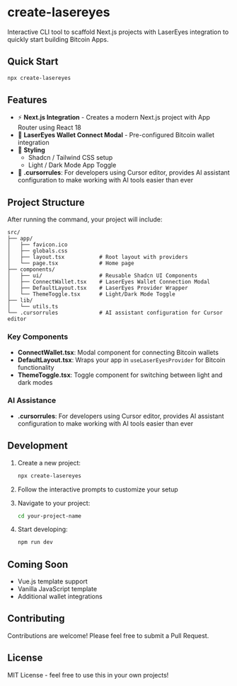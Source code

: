 # create-lasereyes

Interactive CLI tool to scaffold Next.js projects with LaserEyes integration to quickly start building Bitcoin Apps.

## Quick Start

```bash
npx create-lasereyes
```

## Features

- ⚡️ **Next.js Integration** - Creates a modern Next.js project with App Router using React 18
- 🔐 **LaserEyes Wallet Connect Modal** - Pre-configured Bitcoin wallet integration
- 🎨 **Styling**
  - Shadcn / Tailwind CSS setup
  - Light / Dark Mode App Toggle
- 🤖 **.cursorrules**: For developers using Cursor editor, provides AI assistant configuration to make working with AI tools easier than ever

## Project Structure

After running the command, your project will include:

```
src/
├── app/
│   ├── favicon.ico
│   ├── globals.css
│   ├── layout.tsx           # Root layout with providers
│   └── page.tsx             # Home page
├── components/
│   ├── ui/                  # Reusable Shadcn UI Components
│   ├── ConnectWallet.tsx    # LaserEyes Wallet Connection Modal
│   ├── DefaultLayout.tsx    # LaserEyes Provider Wrapper
│   └── ThemeToggle.tsx      # Light/Dark Mode Toggle
├── lib/
│   └── utils.ts
└── .cursorrules             # AI assistant configuration for Cursor editor
```

### Key Components

- **ConnectWallet.tsx**: Modal component for connecting Bitcoin wallets
- **DefaultLayout.tsx**: Wraps your app in `useLaserEyesProvider` for Bitcoin functionality
- **ThemeToggle.tsx**: Toggle component for switching between light and dark modes

### AI Assistance

- **.cursorrules**: For developers using Cursor editor, provides AI assistant configuration to make working with AI tools easier than ever

## Development

1. Create a new project:

   ```bash
   npx create-lasereyes
   ```

2. Follow the interactive prompts to customize your setup

3. Navigate to your project:

   ```bash
   cd your-project-name
   ```

4. Start developing:
   ```bash
   npm run dev
   ```

## Coming Soon

- Vue.js template support
- Vanilla JavaScript template
- Additional wallet integrations

## Contributing

Contributions are welcome! Please feel free to submit a Pull Request.

## License

MIT License - feel free to use this in your own projects!
